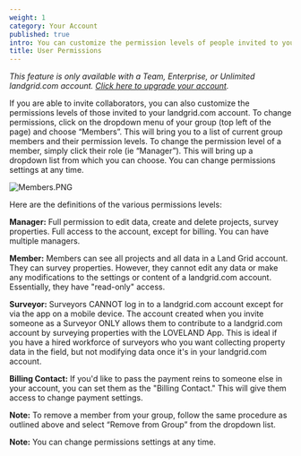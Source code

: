 ```yaml
---
weight: 1
category: Your Account
published: true
intro: You can customize the permission levels of people invited to your account
title: User Permissions
---
```

_This feature is only available with a Team, Enterprise, or Unlimited landgrid.com account. [Click here to upgrade your account](https://thelandgrid.com/plans)._

If you are able to invite collaborators, you can also customize the permissions levels of those invited to your landgrid.com account. To change permissions, click on the dropdown menu of your group (top left of the page) and choose “Members”. This will bring you to a list of current group members and their permission levels. To change the permission level of a member, simply click their role (ie “Manager”). This will bring up a dropdown list from which you can choose. You can change permissions settings at any time.

![Members.PNG]({{site.baseurl}}/img/Members.PNG)


Here are the definitions of the various permissions levels:

**Manager:**
Full permission to edit data, create and delete projects, survey properties. Full access to the account, except for billing. You can have multiple managers.

**Member:**
Members can see all projects and all data in a Land Grid account. They can survey properties. However, they cannot edit any data or make any modifications to the settings or content of a landgrid.com account. Essentially, they have "read-only" access.

**Surveyor:**
Surveyors CANNOT log in to a landgrid.com account except for via the app on a mobile device. The account created when you invite someone as a Surveyor ONLY allows them to contribute to a landgrid.com account by surveying properties with the LOVELAND App. This is ideal if you have a hired workforce of surveyors who you want collecting property data in the field, but not modifying data once it's in your landgrid.com account.

**Billing Contact:**
If you'd like to pass the payment reins to someone else in your account, you can set them as the "Billing Contact." This will give them access to change payment settings.

**Note:** To remove a member from your group, follow the same procedure as outlined above and select “Remove from Group” from the dropdown list.

**Note:** You can change permissions settings at any time.
